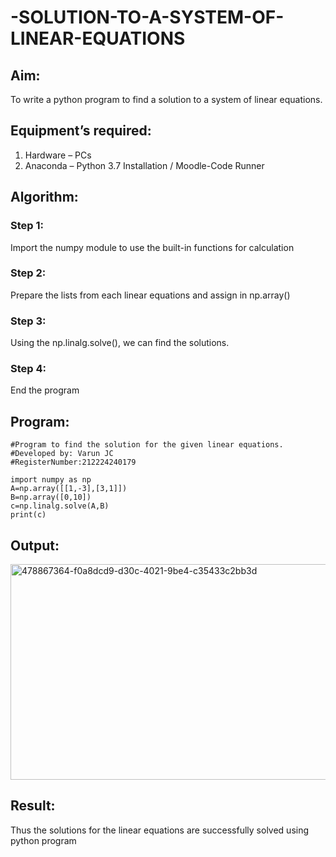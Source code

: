 # -SOLUTION-TO-A-SYSTEM-OF-LINEAR-EQUATIONS
## Aim:
To write a python program to find a solution to a system of linear equations.
## Equipment’s required:
1. 	Hardware – PCs
2. 	Anaconda – Python 3.7 Installation / Moodle-Code Runner
## Algorithm:
### Step 1: 
Import the numpy module to use the built-in functions for calculation
### Step 2: 
Prepare the lists from each linear equations and assign in np.array()
### Step 3: 
Using the np.linalg.solve(), we can find the solutions.
### Step 4: 
End the program
## Program:
```
#Program to find the solution for the given linear equations.
#Developed by: Varun JC
#RegisterNumber:212224240179

import numpy as np
A=np.array([[1,-3],[3,1]])
B=np.array([0,10])
c=np.linalg.solve(A,B)
print(c)

```
## Output:

<img width="907" height="345" alt="478867364-f0a8dcd9-d30c-4021-9be4-c35433c2bb3d" src="https://github.com/user-attachments/assets/beff7d30-9982-428c-b951-a3d3f01bcf2a" />

## Result: 
Thus the solutions for the linear equations are successfully solved using python program

